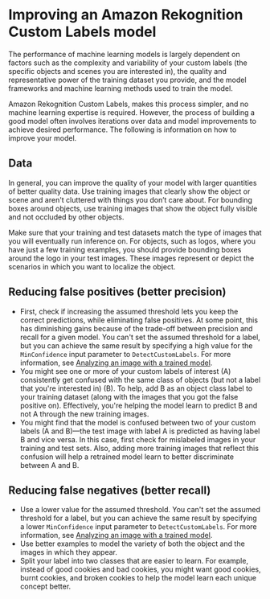 # Improving an Amazon Rekognition Custom Labels model<a name="tr-improve-model"></a>

The performance of machine learning models is largely dependent on factors such as the complexity and variability of your custom labels \(the specific objects and scenes you are interested in\), the quality and representative power of the training dataset you provide, and the model frameworks and machine learning methods used to train the model\. 

Amazon Rekognition Custom Labels, makes this process simpler, and no machine learning expertise is required\. However, the process of building a good model often involves iterations over data and model improvements to achieve desired performance\. The following is information on how to improve your model\.

## Data<a name="tr-data"></a>

In general, you can improve the quality of your model with larger quantities of better quality data\. Use training images that clearly show the object or scene and aren't cluttered with things you don’t care about\. For bounding boxes around objects, use training images that show the object fully visible and not occluded by other objects\. 

Make sure that your training and test datasets match the type of images that you will eventually run inference on\. For objects, such as logos, where you have just a few training examples, you should provide bounding boxes around the logo in your test images\. These images represent or depict the scenarios in which you want to localize the object\.

## Reducing false positives \(better precision\)<a name="tr-reduce-false-positives"></a>
+ First, check if increasing the assumed threshold lets you keep the correct predictions, while eliminating false positives\. At some point, this has diminishing gains because of the trade\-off between precision and recall for a given model\. You can't set the assumed threshold for a label, but you can achieve the same result by specifying a high value for the `MinConfidence` input parameter to `DetectCustomLabels`\. For more information, see [Analyzing an image with a trained model](detecting-custom-labels.md)\.
+ You might see one or more of your custom labels of interest \(A\) consistently get confused with the same class of objects \(but not a label that you're interested in\) \(B\)\. To help, add B as an object class label to your training dataset \(along with the images that you got the false positive on\)\. Effectively, you're helping the model learn to predict B and not A through the new training images\.
+ You might find that the model is confused between two of your custom labels \(A and B\)—the test image with label A is predicted as having label B and vice versa\. In this case, first check for mislabeled images in your training and test sets\. Also, adding more training images that reflect this confusion will help a retrained model learn to better discriminate between A and B\.

## Reducing false negatives \(better recall\)<a name="tr-reduce-false-negatives"></a>
+ Use a lower value for the assumed threshold\. You can't set the assumed threshold for a label, but you can achieve the same result by specifying a lower `MinConfidence` input parameter to `DetectCustomLabels`\. For more information, see [Analyzing an image with a trained model](detecting-custom-labels.md)\.
+ Use better examples to model the variety of both the object and the images in which they appear\.
+ Split your label into two classes that are easier to learn\. For example, instead of good cookies and bad cookies, you might want good cookies, burnt cookies, and broken cookies to help the model learn each unique concept better\. 